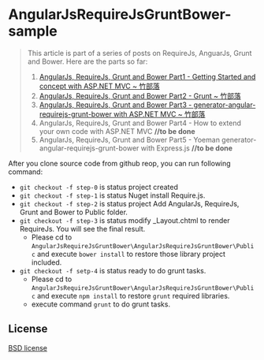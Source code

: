 ﻿AngularJsRequireJsGruntBower-sample
===================================

> This article is part of a series of posts on RequireJs, AnguarJs, Grunt and Bower. Here are the parts so far:
>
> 1.  [AngularJs, RequireJs, Grunt and Bower Part1 - Getting Started and concept with ASP.NET MVC ~ 竹部落](http://bamboobig.blogspot.tw/2014/06/angularjs-requirejs-grunt-and-bower.html)
> 2.  [AngularJs, RequireJs, Grunt and Bower Part2 - Grunt ~ 竹部落](http://bamboobig.blogspot.tw/2014/07/angularjs-requirejs-grunt-and-bower.html)
> 3.  [AngularJs, RequireJs, Grunt and Bower Part3 - generator-angular-requirejs-grunt-bower with ASP.NET MVC ~ 竹部落](http://bamboobig.blogspot.tw/2014/07/angularjs-requirejs-grunt-and-bower_14.html)
> 4.  AngularJs, RequireJs, Grunt and Bower Part4 - How to extend your own code with ASP.NET MVC **//to be done**
> 5.  AngularJs, RequireJs, Grunt and Bower Part5 - Yoeman generator-angular-requirejs-grunt-bower with Express.js **//to be done**

After you clone source code from github reop, you can run following command:

* `git checkout -f step-0` is status project created
* `git checkout -f step-1` is status Nuget install Require.js.
* `git checkout -f step-2` is status project Add AngularJs, RequireJs, Grunt and Bower to Public folder.
* `git checkout -f step-3` is status modify _Layout.chtml to render RequireJs. You will see the final result.
    * Please cd to `AngularJsRequireJsGruntBower\AngularJsRequireJsGruntBower\Public` and execute `bower install` to restore those library project included.
* `git checkout -f setp-4` is status ready to do grunt tasks.
    * Please cd to `AngularJsRequireJsGruntBower\AngularJsRequireJsGruntBower\Public` and execute `npm install` to restore `grunt` required libraries.
    * execute command `grunt` to do grunt tasks.

## License
[BSD license](http://opensource.org/licenses/bsd-license.php)
